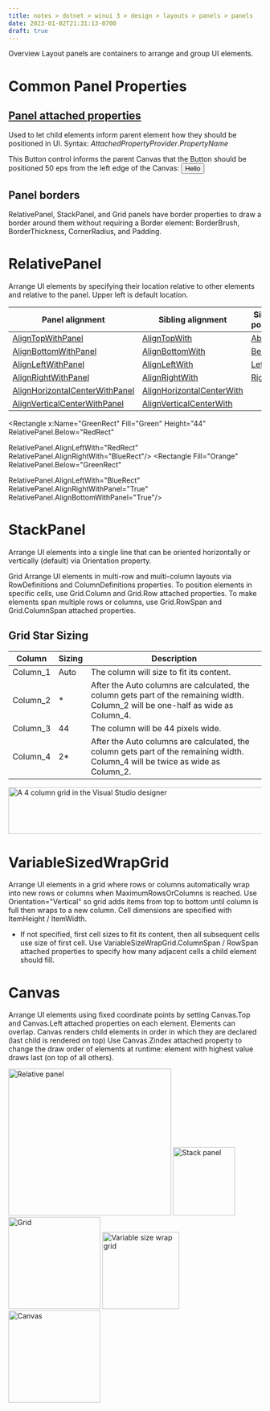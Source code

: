 ```yaml
---
title: notes > dotnet > winui 3 > design > layouts > panels > panels
date: 2023-01-02T21:31:13-0700
draft: true
---
```

Overview
Layout panels are containers to arrange and group UI elements.

# Common Panel Properties
## <u>Panel attached properties</u>
Used to let child elements inform parent element how they should be positioned in UI.
Syntax: *AttachedPropertyProvider*.*PropertyName*

This Button control informs the parent Canvas that the Button should be positioned 50 eps from the left edge of the Canvas:
<Canvas>
<Button Canvas.Left="50">Hello</Button>
</Canvas>

## Panel borders
RelativePanel, StackPanel, and Grid panels have border properties to draw a border around them without requiring a Border element: BorderBrush, BorderThickness, CornerRadius, and Padding.

# RelativePanel
Arrange UI elements by specifying their location relative to other elements and relative to the panel.
Upper left is default location.

| Panel alignment                                                                                                                                       | Sibling alignment                                                                                                                           | Sibling position                                                                                      |
|-----------------------------------------------------------------------------------------------------------------------------------------------------------|-------------------------------------------------------------------------------------------------------------------------------------------------|-----------------------------------------------------------------------------------------------------------|
| [AlignTopWithPanel](https://learn.microsoft.com/en-us/uwp/api/windows.ui.xaml.controls.relativepanel.aligntopwithpanelproperty)                           | [AlignTopWith](https://learn.microsoft.com/en-us/uwp/api/windows.ui.xaml.controls.relativepanel.aligntopwithproperty)                           | [Above](https://learn.microsoft.com/en-us/uwp/api/windows.ui.xaml.controls.relativepanel)                 |
| [AlignBottomWithPanel](https://learn.microsoft.com/en-us/uwp/api/windows.ui.xaml.controls.relativepanel.alignbottomwithpanelproperty)                     | [AlignBottomWith](https://learn.microsoft.com/en-us/uwp/api/windows.ui.xaml.controls.relativepanel.alignbottomwithproperty)                     | [Below](https://learn.microsoft.com/en-us/uwp/api/windows.ui.xaml.controls.relativepanel.belowproperty)   |
| [AlignLeftWithPanel](https://learn.microsoft.com/en-us/uwp/api/windows.ui.xaml.controls.relativepanel)                                                    | [AlignLeftWith](https://learn.microsoft.com/en-us/uwp/api/windows.ui.xaml.controls.relativepanel.getalignleftwith)                              | [LeftOf](https://learn.microsoft.com/en-us/uwp/api/windows.ui.xaml.controls.relativepanel.leftofproperty) |
| [AlignRightWithPanel](https://learn.microsoft.com/en-us/uwp/api/windows.ui.xaml.controls.relativepanel.alignrightwithpanelproperty)                       | [AlignRightWith](https://learn.microsoft.com/en-us/uwp/api/windows.ui.xaml.controls.relativepanel.alignrightwithproperty)                       | [RightOf](https://learn.microsoft.com/en-us/uwp/api/windows.ui.xaml.controls.relativepanel.setrightof)    |
| [AlignHorizontalCenterWithPanel](https://learn.microsoft.com/en-us/uwp/api/windows.ui.xaml.controls.relativepanel.alignhorizontalcenterwithpanelproperty) | [AlignHorizontalCenterWith](https://learn.microsoft.com/en-us/uwp/api/windows.ui.xaml.controls.relativepanel.alignhorizontalcenterwithproperty) |                                                                                                          |
| [AlignVerticalCenterWithPanel](https://learn.microsoft.com/en-us/uwp/api/windows.ui.xaml.controls.relativepanel.alignverticalcenterwithpanelproperty)     | [AlignVerticalCenterWith](https://learn.microsoft.com/en-us/uwp/api/windows.ui.xaml.controls.relativepanel.alignverticalcenterwithproperty)     |                                                                                                          |

<RelativePanel BorderBrush="Gray" BorderThickness="1">
<Rectangle x:Name="RedRect" Fill="Red" Height="44" Width="44"/>
<Rectangle x:Name="BlueRect" Fill="Blue"
Height="44" Width="88"
RelativePanel.RightOf="RedRect" />

<Rectangle x:Name="GreenRect" Fill="Green"
Height="44"
RelativePanel.Below="RedRect"
<!-- Width determined by alignment to red and
blue rectangles: -->
RelativePanel.AlignLeftWith="RedRect"
RelativePanel.AlignRightWith="BlueRect"/>
<Rectangle Fill="Orange"
RelativePanel.Below="GreenRect"
<!-- Left side aligned with blue rectangle and
bottom & right aligned with the panel itself -->
RelativePanel.AlignLeftWith="BlueRect"
RelativePanel.AlignRightWithPanel="True"
RelativePanel.AlignBottomWithPanel="True"/>
</RelativePanel>

# StackPanel
Arrange UI elements into a single line that can be oriented horizontally or vertically (default) via Orientation property.

<StackPanel>
<!-- Because Width is not set, elements will stretech to
fill available space: -->
<Rectangle Fill="Red" Height="44"/>
<Rectangle Fill="Blue" Height="44"/>
<Rectangle Fill="Green" Height="44"/>
<Rectangle Fill="Orange" Height="44"/>
</StackPanel>

Grid
Arrange UI elements in multi-row and multi-column layouts via RowDefinitions and ColumnDefinitions properties.
To position elements in specific cells, use Grid.Column and Grid.Row attached properties.
To make elements span multiple rows or columns, use Grid.RowSpan and Grid.ColumnSpan attached properties.

<Grid>
<Grid.RowDefinitions>
<RowDefinition/>
<!-- Since second row has explicit height of 44, the
first row will fill whatever space is left. -->
<RowDefinition Height="44"/>
</Grid.RowDefinitions>
<Grid.ColumnDefinitions>
<!-- Column width is Auto so it will be defined by width
of largest child. -->
<ColumnDefinition Width="Auto"/>
<ColumnDefinition/>
</Grid.ColumnDefinitions>
<Rectangle Fill="Red" Width="44"/>
<Rectangle Fill="Blue" Grid.Row="1"/>
<Rectangle Fill="Green" Grid.Column="1"/>
<Rectangle Fill="Orange" Grid.Row="1" Grid.Column="1"/>
</Grid>

## Grid Star Sizing
| Column | Sizing | Description                                                                                                                    |
|------------|------------|------------------------------------------------------------------------------------------------------------------------------------|
| Column_1   | Auto       | The column will size to fit its content.                                                                                           |
| Column_2   | *         | After the Auto columns are calculated, the column gets part of the remaining width. Column_2 will be one-half as wide as Column_4. |
| Column_3   | 44         | The column will be 44 pixels wide.                                                                                                 |
| Column_4   | 2*        | After the Auto columns are calculated, the column gets part of the remaining width. Column_4 will be twice as wide as Column_2.    |

<Grid>
<Grid.ColumnDefinitions>
<ColumnDefinition Width="Auto"/>
<!-- Since no Width specified, default of "*" will be used: -->
<ColumnDefinition/>
<ColumnDefinition Width="44"/>
<ColumnDefinition Width="2*"/>
</Grid.ColumnDefinitions>
<TextBlock Text="Column 1 sizes to its conent." FontSize="24"/>
</Grid>

<img src="media/Design---Layouts-(Responsive-Layouts-w-XAML)_Panels-(Layout-panels)-image1.png" style="width:8.18333in;height:0.975in" alt="A 4 column grid in the Visual Studio designer" />


# VariableSizedWrapGrid
Arrange UI elements in a grid where rows or columns automatically wrap into new rows or columns when MaximumRowsOrColumns is reached.
Use Orientation="Vertical" so grid adds items from top to bottom until column is full then wraps to a new column.
Cell dimensions are specified with ItemHeight / ItemWidth.
- If not specified, first cell sizes to fit its content, then all subsequent cells use size of first cell.
Use VariableSizeWrapGrid.ColumnSpan / RowSpan attached properties to specify how many adjacent cells a child element should fill.

<VariableSizedWrapGrid MaximumRowsOrColumns="3" ItemHeight="44" ItemWidth="44">
<Rectangle Fill="Red"/>
<Rectangle Fill="Blue"
VariableSizedWrapGrid.RowSpan="2"/>
<Rectangle Fill="Green"
VariableSizedWrapGrid.ColumnSpan="2"/>
<Rectangle Fill="Orange"
VariableSizedWrapGrid.RowSpan="2"
VariableSizedWrapGrid.ColumnSpan="2"/>
</VariableSizedWrapGrid>

# Canvas
Arrange UI elements using fixed coordinate points by setting Canvas.Top and Canvas.Left attached properties on each element.
Elements can overlap.
Canvas renders child elements in order in which they are declared (last child is rendered on top)
Use Canvas.Zindex attached property to change the draw order of elements at runtime: element with highest value draws last (on top of all others).

<Canvas Width="120" Height="120">
<Rectangle Fill="Red" Height="44" Width="44"/>
<Rectangle Fill="Blue" Height="44" Width="44" Canvas.Left="20" Canvas.Top="20"/>
<Rectangle Fill="Green" Height="44" Width="44" Canvas.Left="40" Canvas.Top="40"/>
<Rectangle Fill="Orange" Height="44" Width="44" Canvas.Left="60" Canvas.Top="60"/>
</Canvas>

<img src="media/Design---Layouts-(Responsive-Layouts-w-XAML)_Panels-(Layout-panels)-image2.png" style="width:3.375in;height:3.03333in" alt="Relative panel" />

<img src="media/Design---Layouts-(Responsive-Layouts-w-XAML)_Panels-(Layout-panels)-image3.png" style="width:1.28333in;height:1.41667in" alt="Stack panel" />

<img src="media/Design---Layouts-(Responsive-Layouts-w-XAML)_Panels-(Layout-panels)-image4.png" style="width:1.90833in;height:1.90833in" alt="Grid" />

<img src="media/Design---Layouts-(Responsive-Layouts-w-XAML)_Panels-(Layout-panels)-image5.png" style="width:1.59167in;height:1.59167in" alt="Variable size wrap grid" />

<img src="media/Design---Layouts-(Responsive-Layouts-w-XAML)_Panels-(Layout-panels)-image6.png" style="width:1.90833in;height:1.90833in" alt="Canvas" />


